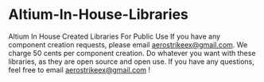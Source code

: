 # Altium-In-House-Libraries
Altium In House Created Libraries For Public Use 
If you have any component creation requests, please email aerostrikeex@gmail.com. We charge 50 cents per component creation. Do whatever you want with these libraries, as they are open source and open use. If you have any questions, feel free to email aerostrikeex@gmail.com !
